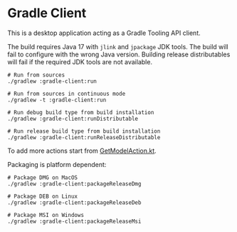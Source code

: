 # Gradle Client

This is a desktop application acting as a Gradle Tooling API client.

The build requires Java 17 with `jlink` and `jpackage` JDK tools.
The build will fail to configure with the wrong Java version.
Building release distributables will fail if the required JDK tools are not available.

```shell
# Run from sources
./gradlew :gradle-client:run

# Run from sources in continuous mode
./gradlew -t :gradle-client:run

# Run debug build type from build installation
./gradlew :gradle-client:runDistributable

# Run release build type from build installation
./gradlew :gradle-client:runReleaseDistributable
```

To add more actions start from [GetModelAction.kt](./gradle-client/src/jvmMain/kotlin/org/gradle/client/ui/connected/actions/GetModelAction.kt).

Packaging is platform dependent:

```shell
# Package DMG on MacOS
./gradlew :gradle-client:packageReleaseDmg

# Package DEB on Linux
./gradlew :gradle-client:packageReleaseDeb

# Package MSI on Windows
./gradlew :gradle-client:packageReleaseMsi
```
